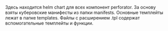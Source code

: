 Здесь находится helm chart для всех компонент perforator.
За основу взяты куберовские манифесты из папки manifests.
Основные темплейты лежат в папке templates.
Файлы с расширением .tpl содержат вспомогательные темплейты и функции.

